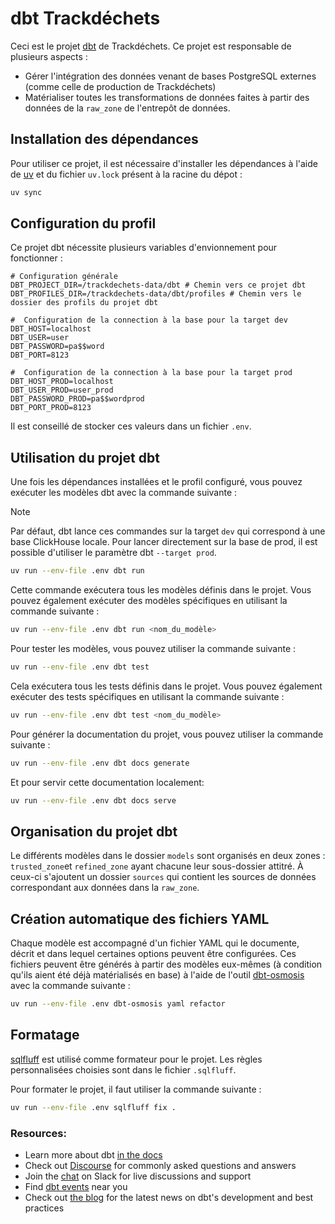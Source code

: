 # dbt Trackdéchets

Ceci est le projet [dbt](https://www.getdbt.com/) de Trackdéchets. Ce projet est responsable de plusieurs aspects :

- Gérer l'intégration des données venant de bases PostgreSQL externes (comme celle de production de Trackdéchets)
- Matérialiser toutes les transformations de données faites à partir des données de la `raw_zone` de l'entrepôt de données.

## Installation des dépendances

Pour utiliser ce projet, il est nécessaire d'installer les dépendances à l'aide de [uv](https://github.com/astral-sh/uv) et du fichier `uv.lock` présent à la racine du dépot :

```bash
uv sync
```

## Configuration du profil

Ce projet dbt nécessite plusieurs variables d'envionnement pour fonctionner :

```
# Configuration générale
DBT_PROJECT_DIR=/trackdechets-data/dbt # Chemin vers ce projet dbt
DBT_PROFILES_DIR=/trackdechets-data/dbt/profiles # Chemin vers le dossier des profils du projet dbt

#  Configuration de la connection à la base pour la target dev
DBT_HOST=localhost
DBT_USER=user
DBT_PASSWORD=pa$$word
DBT_PORT=8123

#  Configuration de la connection à la base pour la target prod
DBT_HOST_PROD=localhost
DBT_USER_PROD=user_prod
DBT_PASSWORD_PROD=pa$$wordprod
DBT_PORT_PROD=8123
```

Il est conseillé de stocker ces valeurs dans un fichier `.env`.

## Utilisation du projet dbt

Une fois les dépendances installées et le profil configuré, vous pouvez exécuter les modèles dbt avec la commande suivante :

> [!NOTE]
> Par défaut, dbt lance ces commandes sur la target `dev` qui correspond à une base ClickHouse locale. Pour lancer directement sur la base de prod, il est possible d'utiliser le paramètre dbt `--target prod`.

```bash
uv run --env-file .env dbt run
```

Cette commande exécutera tous les modèles définis dans le projet. Vous pouvez également exécuter des modèles spécifiques en utilisant la commande suivante :

```bash
uv run --env-file .env dbt run <nom_du_modèle>
```

Pour tester les modèles, vous pouvez utiliser la commande suivante :

```bash
uv run --env-file .env dbt test
```

Cela exécutera tous les tests définis dans le projet. Vous pouvez également exécuter des tests spécifiques en utilisant la commande suivante :

```bash
uv run --env-file .env dbt test <nom_du_modèle>
```

Pour générer la documentation du projet, vous pouvez utiliser la commande suivante :

```bash
uv run --env-file .env dbt docs generate
```

Et pour servir cette documentation localement:

```bash
uv run --env-file .env dbt docs serve
```

## Organisation du projet dbt

Le différents modèles dans le dossier `models` sont organisés en deux zones : `trusted_zone`et `refined_zone` ayant chacune leur sous-dossier attitré.
À ceux-ci s'ajoutent un dossier `sources` qui contient les sources de données correspondant aux données dans la `raw_zone`.

## Création automatique des fichiers YAML

Chaque modèle est accompagné d'un fichier YAML qui le documente, décrit et dans lequel certaines options peuvent être configurées.
Ces fichiers peuvent être générés à partir des modèles eux-mêmes (à condition qu'ils aient été déjà matérialisés en base) à l'aide de l'outil [dbt-osmosis](https://github.com/z3z1ma/dbt-osmosis) avec la commande suivante :

```bash
uv run --env-file .env dbt-osmosis yaml refactor
```

## Formatage

[sqlfluff](https://github.com/sqlfluff/sqlfluff) est utilisé comme formateur pour le projet. Les règles personnalisées choisies sont dans le fichier `.sqlfluff`.

Pour formater le projet, il faut utiliser la commande suivante :

```bash
uv run --env-file .env sqlfluff fix .
```

### Resources:

- Learn more about dbt [in the docs](https://docs.getdbt.com/docs/introduction)
- Check out [Discourse](https://discourse.getdbt.com/) for commonly asked questions and answers
- Join the [chat](https://community.getdbt.com/) on Slack for live discussions and support
- Find [dbt events](https://events.getdbt.com) near you
- Check out [the blog](https://blog.getdbt.com/) for the latest news on dbt's development and best practices
